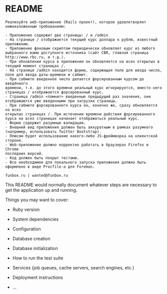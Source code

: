 # README

```
Реализуйте web-приложение (Rails проект), которое удовлетворяет
нижеизложенным требованиям:

- Приложение содержит две страницы: / и /admin
- На странице / отображается текущий курс доллара к рублю, известный
приложению.
- Приложение фоновым скриптом периодически обновляет курс из любого
выбранного вами доступного источника (сайт CBR, главная страница
http://www.rbc.ru, и т.д.).
- При обновлении курса в приложении он обновляется на всех открытых в
текущий момент страницах /.
- На странице /admin находится форма, содержащая поле для ввода числа,
поле для ввода даты-времени и сабмит.
- При сабмите введенное число делается форсированным курсом до введённого
времени, т.е. до этого времени реальный курс игнорируется, вместо него
страницах / отображается форсированный курс.
- Страница /admin «помнит» введенные предыдущий раз значения, они
отображаются уже введенными при загрузке страницы.
- При сабмите форсированного курса он, конечно же, cразу обновляется на всех
открытых страницах /. При истечении времени действия форсированного
курса на всех страницах начинает отображаться реальный курс.
- Форма содержит разумные валидации.
- Внешний вид приложения должен быть аккуратным в рамках разумного
(например, использовать Twitter Bootstrap).
- Плюсом будет использование какого-либо JS-фреймворка на клиентской
стороне.
- Web-приложение должно корректно работать в браузерах Firefox и Chrome
последних версий.
- Код должен быть покрыт тестами.
- Все необходимое для локального запуска приложения должно быть
оформлено в виде Procfile-а для Foreman.

funbox.ru | wanted@funbox.ru
```

This README would normally document whatever steps are necessary to get the
application up and running.

Things you may want to cover:

* Ruby version

* System dependencies

* Configuration

* Database creation

* Database initialization

* How to run the test suite

* Services (job queues, cache servers, search engines, etc.)

* Deployment instructions

* ...
